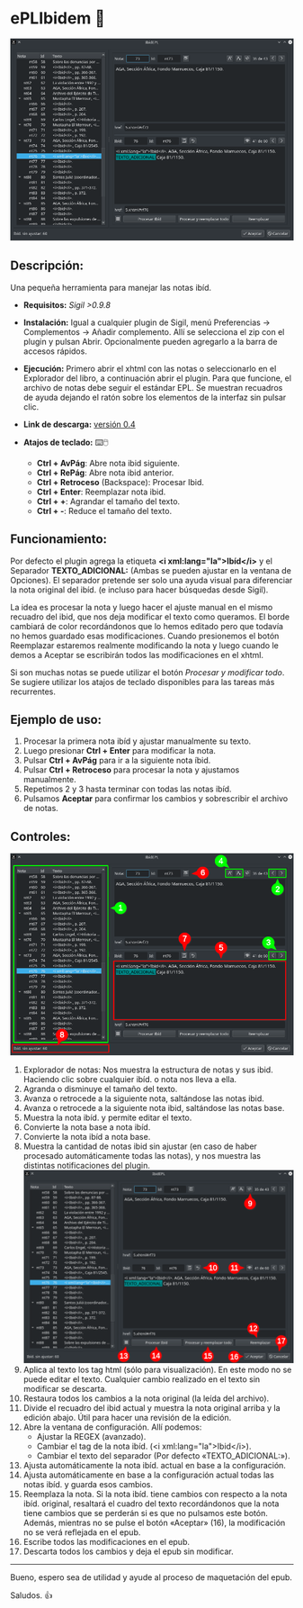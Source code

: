 # **ePLIbidem** :book:
![ePLIbidem](docs/01.png?raw=true "ePLIbidem")

## **Descripción:**
Una pequeña herramienta para manejar las notas ibíd.

* **Requisitos:** _Sigil >0.9.8_

* **Instalación:** Igual a cualquier plugin de Sigil, menú Preferencias → Complementos → Añadir complemento. Allí se selecciona el zip con el plugin y pulsan Abrir. Opcionalmente pueden agregarlo a la barra de accesos rápidos.

* **Ejecución:** Primero abrir el xhtml con las notas o seleccionarlo en el Explorador del libro, a continuación abrir el plugin. Para que funcione, el archivo de notas debe seguir el estándar EPL. Se muestran recuadros de ayuda dejando el ratón sobre los elementos de la interfaz sin pulsar clic.

* **Link de descarga:** [versión 0.4](192.168.0.1)

* **Atajos de teclado:** :keyboard::computer_mouse:
    * **Ctrl + AvPág**: Abre nota ibid siguiente.
    * **Ctrl + RePág**: Abre nota ibid anterior.
    * **Ctrl + Retroceso** (Backspace): Procesar Ibid.
    * **Ctrl + Enter**: Reemplazar nota ibid.
    * **Ctrl + +**: Agrandar el tamaño del texto.
    * **Ctrl + -**: Reduce el tamaño del texto.

## **Funcionamiento:**
Por defecto el plugin agrega la etiqueta **\<i xml:lang="la">Ibíd\</i>** y el Separador **TEXTO_ADICIONAL:** (Ambas se pueden ajustar en la ventana de Opciones). El separador pretende ser solo una ayuda visual para diferenciar la nota original del ibíd. (e incluso para hacer búsquedas desde Sigil).

La idea es procesar la nota y luego hacer el ajuste manual en el mismo recuadro del ibid, que nos deja modificar el texto como queramos. El borde cambiará de color recordándonos que lo hemos editado pero que todavía no hemos guardado esas modificaciones. Cuando presionemos el botón Reemplazar estaremos realmente modificando la nota y luego cuando le demos a Aceptar se escribirán todos las modificaciones en el xhtml.

Si son muchas notas se puede utilizar el botón _Procesar y modificar todo_.
Se sugiere utilizar los atajos de teclado disponibles para las tareas más recurrentes.

## **Ejemplo de uso:**
1. Procesar la primera nota ibíd y ajustar manualmente su texto.
1. Luego presionar **Ctrl + Enter** para modificar la nota.
1. Pulsar **Ctrl + AvPág** para ir a la siguiente nota íbid.
1. Pulsar **Ctrl + Retroceso** para procesar la nota y ajustamos manualmente.
1. Repetimos 2 y 3 hasta terminar con todas las notas ibíd.
1. Pulsamos **Aceptar** para confirmar los cambios y sobrescribir el archivo de notas.

## **Controles:**
![Navigation](docs/02.png?raw=true "ePLIbidem")
1. Explorador de notas: Nos muestra la estructura de notas y sus ibid. Haciendo clic sobre cualquier ibíd. o nota nos lleva a ella.
1. Agranda o disminuye el tamaño del texto.
1. Avanza o retrocede a la siguiente nota, saltándose las notas ibid.
1. Avanza o retrocede a la siguiente nota ibid, saltándose las notas base.
1. Muestra la nota ibíd. y permite editar el texto.
1. Convierte la nota base a nota ibíd.
1. Convierte la nota ibíd a nota base.
1. Muestra la cantidad de notas ibid sin ajustar (en caso de haber procesado automáticamente todas las notas), y nos muestra las distintas notificaciones del plugin.
![Edit](docs/03.png?raw=true "ePLIbidem")
1. Aplica al texto los tag html (sólo para visualización). En este modo no se puede editar el texto. Cualquier cambio realizado en el texto sin modificar se descarta.
1. Restaura todos los cambios a la nota original (la leída del archivo).
1. Divide el recuadro del ibid actual y muestra la nota original arriba y la edición abajo. Útil para hacer una revisión de la edición.
1. Abre la ventana de configuración. Allí podemos:
   - Ajustar la REGEX (avanzado).
   - Cambiar el tag de la nota ibíd. (\<i xml:lang="la">Ibid\</i>).
   - Cambiar el texto del separador (Por defecto «TEXTO_ADICIONAL:»).
1. Ajusta automáticamente la nota ibíd. actual en base a la configuración.
1. Ajusta automáticamente en base a la configuración actual todas las notas ibíd. y guarda esos cambios.
1. Reemplaza la nota. Si la nota ibíd. tiene cambios con respecto a la nota ibíd. original, resaltará el cuadro del texto recordándonos que la nota tiene cambios que se perderán si es que no pulsamos este botón.
Además, mientras no se pulse el botón «Aceptar» (16), la modificación no se verá reflejada en el epub.
1. Escribe todos las modificaciones en el epub.
1. Descarta todos los cambios y deja el epub sin modificar.

---------------------------------------------

Bueno, espero sea de utilidad y ayude al proceso de maquetación del epub.

Saludos. :thumbsup:

